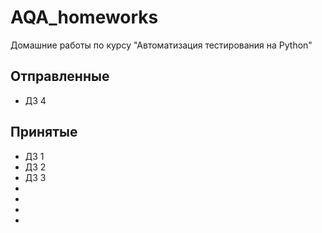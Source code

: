# AQA_homeworks
Домашние работы по курсу "Автоматизация тестирования на Python"

## Отправленные
- ДЗ 4

## Принятые

- ДЗ 1
- ДЗ 2
- ДЗ 3
- 
- 
- 
- 
